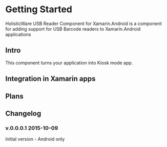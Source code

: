 # Getting Started 

HolisticWare USB Reader Component for Xamarin.Android is a component for adding support
for USB Barcode readers to Xamarin.Android applications


## Intro

This component turns your application into Kiosk mode app.


## Integration in Xamarin apps



## Plans


## Changelog

### v.0.0.0.1 2015-10-09

Initial version - Android only
